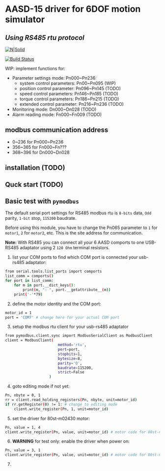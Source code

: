# AASD-15 driver for 6DOF motion simulator
## _Using RS485 rtu protocol_

[![N|Solid](https://cldup.com/dTxpPi9lDf.thumb.png)](https://nodesource.com/products/nsolid)

[![Build Status](https://travis-ci.org/joemccann/dillinger.svg?branch=master)](https://travis-ci.org/joemccann/dillinger)

WIP: implement functions for:

- Parameter settings mode: Pn000~Pn236:
  - system control parameters: Pn00~Pn095 (WIP)
  - position control parameter: Pn096~Pn145 (TODO)
  - speed control parameters: Pn146~Pn185 (TODO)
  - torque control parameters: Pn186~Pn215 (TODO)
  - extended control parameter: Pn216~Pn236 (TODO)
- Monitoring mode: Dn000~Dn028 (TODO)
- Alarm reading mode: Fn000~Fn009 (TODO)

## modbus communication address

- 0~236 for Pn000~Pn236
- 356~365 for Fn000~Fn???
- 368~396 for Dn000~Dn028

## installation (TODO)

## Quck start (TODO)

## Basic test with `pymodbus`

The default serial port settings for RS485 modbus rtu is `8-bits` data, `Odd` parity, `1-bit` stop, `115200` baudrate.

Before using this module, you have to change the Pn065 parameter to `1` for `motor1`, `2` for `motor2`, etc. This is the site address for communication.

**Note:** With RS485 you can connect all your 6 AASD comports to one USB-RS485 adaptator using 2 `120 Ohm` terminal resistors.
1) list your COM ports to find which COM port is connected your usb-rs485 adaptator:
```sh
from serial.tools.list_ports import comports
list_comm = comports()
for port in list_comm:
    for m in port.__dict_keys():
        print(m, ": ", port.__getattribute__(m))
    print('-'*79)
```
2) define the motor identity and the COM port:
```sh
motor_id = 1
port = 'COM7' # change here for your actual COM port
```
3) setup the modbus rtu client for your usb-rs485 adaptator
```sh
from pymodbus.client.sync import ModbusSerialClient as ModbusClient
client = ModbusClient(
                        method='rtu', 
                        port=port, 
                        stopbits=1, 
                        bytesize=8, 
                        parity='O', 
                        baudrate=115200, 
                        strict=False
                    )
```
4) goto editing mode if not yet:
```sh
Pn, nbyte = 0, 1
rr = client.read_holding_registers(Pn, nbyte, unit=motor_id)
if rr.getRegister(0) != 1: # change to editing mode
    client.write_register(Pn, 1, unit=motor_id)
```
5) set the driver for 80st-m02430 motor:
```sh
Pn, value = 1, 4
client.write_register(Pn, value, unit=motor_id) # motor code for 80st-m02430 is 4
```
6) **WARNING** for test only: enable the driver when power on:
```sh
Pn, value = 3, 1
client.write_register(Pn, value, unit=motor_id) # motor code for 80st-m02430 is 4
```
7)
